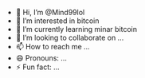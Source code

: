 - 👋 Hi, I’m @Mind99lol
- 👀 I’m interested in bitcoin
- 🌱 I’m currently learning minar bitcoin 
- 💞️ I’m looking to collaborate on ...
- 📫 How to reach me ...
- 😄 Pronouns: ...
- ⚡ Fun fact: ...

<!---
Mind99lol/Mind99lol is a ✨ special ✨ repository because its `README.md` (this file) appears on your GitHub profile.
You can click the Preview link to take a look at your changes.
--->
